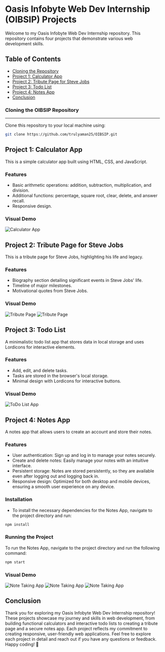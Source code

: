# **Oasis Infobyte Web Dev Internship (OIBSIP) Projects**

Welcome to my Oasis Infobyte Web Dev Internship repository. This repository contains four projects that demonstrate various web development skills.

## **Table of Contents**
- [Cloning the Repository](#cloning-the-oibsip-repository)
- [Project 1: Calculator App](#project-1-calculator-app)
- [Project 2: Tribute Page for Steve Jobs](#project-2-tribute-page-for-steve-jobs)
- [Project 3: Todo List](#project-3-todo-list)
- [Project 4: Notes App](#project-4-notes-app)
- [Conclusion](#conclusion)



### **Cloning the OIBSIP Repository**
---

Clone this repository to your local machine using:
```bash
git clone https://github.com/trulyaman25/OIBSIP.git
```

## **Project 1: Calculator App**

This is a simple calculator app built using HTML, CSS, and JavaScript.

### Features
- Basic arithmetic operations: addition, subtraction, multiplication, and division.
- Additional functions: percentage, square root, clear, delete, and answer recall.
- Responsive design.

### Visual Demo
![Calculator App](./Display%20Images/Calculator.png)

## **Project 2: Tribute Page for Steve Jobs**

This is a tribute page for Steve Jobs, highlighting his life and legacy.

### Features
- Biography section detailing significant events in Steve Jobs' life.
- Timeline of major milestones.
- Motivational quotes from Steve Jobs.

### Visual Demo
![Tribute Page](./Display%20Images/TributePage_1.png)
![Tribute Page](./Display%20Images/TributePage_2.png)

## **Project 3: Todo List**

A minimalistic todo list app that stores data in local storage and uses Lordicons for interactive elements.

### Features
- Add, edit, and delete tasks.
- Tasks are stored in the browser's local storage.
- Minimal design with Lordicons for interactive buttons.

### Visual Demo
![ToDo List App](./Display%20Images/ToDoList.png)

## **Project 4: Notes App**

A notes app that allows users to create an account and store their notes.

### Features
- User authentication: Sign up and log in to manage your notes securely.
- Create and delete notes: Easily manage your notes with an intuitive interface.
- Persistent storage: Notes are stored persistently, so they are available even after logging out and logging back in.
- Responsive design: Optimized for both desktop and mobile devices, ensuring a smooth user experience on any device.

### Installation
- To install the necessary dependencies for the Notes App, navigate to the project directory and run:
```bash
npm install
```

### Running the Project
To run the Notes App, navigate to the project directory and run the following command:
```bash
npm start
```

### Visual Demo
![Note Taking App](./Display%20Images/NotesApp_1.png)
![Note Taking App](./Display%20Images/NotesApp_3.png)
![Note Taking App](./Display%20Images/NotesApp_4.png)


## Conclusion

Thank you for exploring my Oasis Infobyte Web Dev Internship repository! These projects showcase my journey and skills in web development, from building functional calculators and interactive todo lists to creating a tribute page and a secure notes app. Each project reflects my commitment to creating responsive, user-friendly web applications. Feel free to explore each project in detail and reach out if you have any questions or feedback. Happy coding! 🚀
